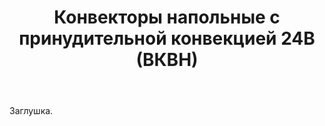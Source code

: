 ﻿---
title: Конвекторы напольные с принудительной конвекцией 24В (ВКВН)
description: Заглушка раздела. Материалы появятся позже.
---

Заглушка.
